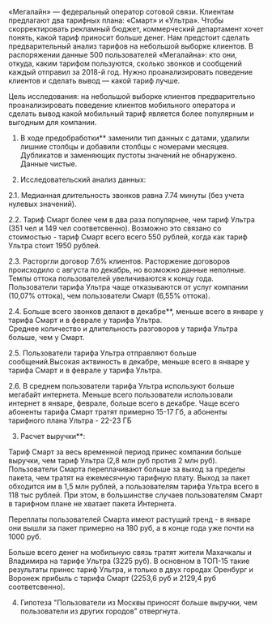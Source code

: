 «Мегалайн» — федеральный оператор сотовой связи. Клиентам предлагают два тарифных плана: «Смарт» и «Ультра». Чтобы скорректировать рекламный бюджет, коммерческий департамент хочет понять, какой тариф приносит больше денег. Нам предстоит сделать предварительный анализ тарифов на небольшой выборке клиентов. В распоряжении данные 500 пользователей «Мегалайна»: кто они, откуда, каким тарифом пользуются, сколько звонков и сообщений каждый отправил за 2018-й год. Нужно проанализировать поведение клиентов и сделать вывод — какой тариф лучше.

Цель исследования: на небольшой выборке клиентов предварительно проанализировать поведение клиентов мобильного оператора и сделать вывод какой мобильный тариф является более популярным и выгодным для компании.

1) В ходе предобработки** заменили тип данных с датами, удалили лишние столбцы и добавили столбцы с номерами месяцев. Дубликатов и заменяющих пустоты значений не обнаружено. Данные чистые.

2) Исследовательский анализ данных:

2.1. Медианная длительность звонков равна 7.74 минуты (без учета нулевых значений).

2.2. Тариф Смарт более чем в два раза популярнее, чем тариф Ультра (351 чел и 149 чел соответсвенно). Возможно  это связано со стоимостью - тариф Смарт всего всего 550 рублей, когда как тариф Ультра стоит 1950 рублей.

2.3. Расторгли договор 7.6% клиентов. Расторжение договоров происходило с августа по декабрь, но возможно данные неполные. Темпы оттока пользователей увеличиваются к концу года. Пользователи тарифа Ультра чаще отказываются от услуг компании (10,07% оттока), чем пользователи Смарт (6,55% оттока).

2.4. Больше всего звонков делают в декабре**, меньше всего в январе у тарифа Смарт и в феврале у тарифа Ультра.  
Среднее количество и длительность разговоров у тарифа Ультра больше, чем у Смарт. 

2.5. Пользователи тарифа Ультра отправляют больше сообщений.Высокая актвиность в декабре, меньше всего в январе у тарифа Смарт и в феврале у тарифа Ультра. 

2.6. В среднем пользователи тарифа Ультра используют больше мегабайт интернета. Меньше всего пользователи использовали интернет в январе, феврале, больше всего в декабре. Чаще всего абоненты тарифа Смарт тратят примерно 15-17 Гб, а абоненты тарифного плана Ультра - 22-23 ГБ

3) Расчет выручки**:

Тариф Смарт за весь временной период принес компании больше выручки, чем тариф Ультра (2,8 млн руб против 2 млн руб). Пользователи Смарта переплачивают больше за выход за пределы пакета, чем тратят на ежемесячную тарифную плату. Выход за пакет обходится им в 1,5 млн рублей, а пользователям тарифа Ультра всего в 118 тыс рублей. При этом, в большинстве случаев пользователям Смарт в тарифном плане не хватает пакета Интернета.

Переплаты пользователей Смарта имеют растущий тренд - в январе они вышли за пакет примерно на 180 руб, а в конце года уже почти на 1000 руб.

Больше всего денег на мобильную связь тратят жители Махачкалы и Владимира на тарифе Ультра (3225 руб). В основном в ТОП-15 такие результаты принес тариф Ультра, и только в двух городах Оренбург и Воронеж прибыль с тарифа Смарт (2253,6 руб и 2129,4 руб соответсвенно).

4) Гипотеза "Пользователи из Москвы приносят больше выручки, чем пользователи из других городов" отвергнута.
